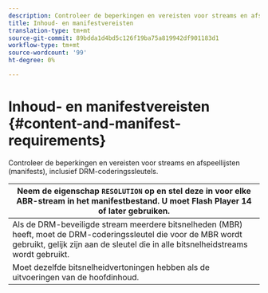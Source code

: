 ```yaml
---
description: Controleer de beperkingen en vereisten voor streams en afspeellijsten (manifests), inclusief DRM-coderingssleutels.
title: Inhoud- en manifestvereisten
translation-type: tm+mt
source-git-commit: 89bdda1d4bd5c126f19ba75a819942df901183d1
workflow-type: tm+mt
source-wordcount: '99'
ht-degree: 0%

---
```



# Inhoud- en manifestvereisten {#content-and-manifest-requirements}

Controleer de beperkingen en vereisten voor streams en afspeellijsten (manifests), inclusief DRM-coderingssleutels.

| Neem de eigenschap `RESOLUTION` op en stel deze in voor elke ABR-stream in het manifestbestand. U moet Flash Player 14 of later gebruiken. |
|---|
| Als de DRM-beveiligde stream meerdere bitsnelheden (MBR) heeft, moet de DRM-coderingssleutel die voor de MBR wordt gebruikt, gelijk zijn aan de sleutel die in alle bitsnelheidstreams wordt gebruikt. |
| Moet dezelfde bitsnelheidvertoningen hebben als de uitvoeringen van de hoofdinhoud. |